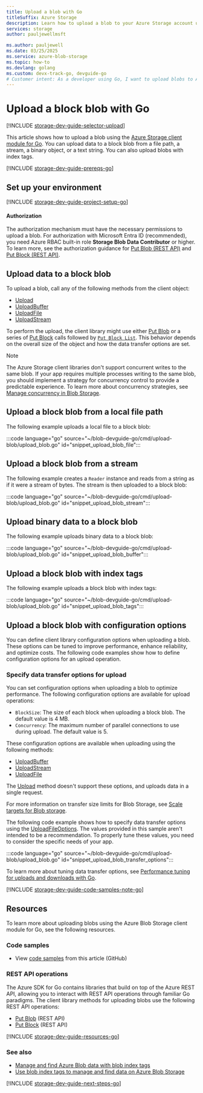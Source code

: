 ```yaml
---
title: Upload a blob with Go
titleSuffix: Azure Storage
description: Learn how to upload a blob to your Azure Storage account using the Go client library.
services: storage
author: pauljewellmsft

ms.author: pauljewell
ms.date: 03/25/2025
ms.service: azure-blob-storage
ms.topic: how-to
ms.devlang: golang
ms.custom: devx-track-go, devguide-go
# Customer intent: As a developer using Go, I want to upload blobs to Azure Storage so that I can efficiently manage and store data from various sources in my applications.
---
```


# Upload a block blob with Go

[!INCLUDE [storage-dev-guide-selector-upload](../../../includes/storage-dev-guides/storage-dev-guide-selector-upload.md)]

This article shows how to upload a blob using the [Azure Storage client module for Go](https://pkg.go.dev/github.com/Azure/azure-sdk-for-go/sdk/storage/azblob#section-readme). You can upload data to a block blob from a file path, a stream, a binary object, or a text string. You can also upload blobs with index tags.

[!INCLUDE [storage-dev-guide-prereqs-go](../../../includes/storage-dev-guides/storage-dev-guide-prereqs-go.md)]

## Set up your environment

[!INCLUDE [storage-dev-guide-project-setup-go](../../../includes/storage-dev-guides/storage-dev-guide-project-setup-go.md)]

#### Authorization

The authorization mechanism must have the necessary permissions to upload a blob. For authorization with Microsoft Entra ID (recommended), you need Azure RBAC built-in role **Storage Blob Data Contributor** or higher. To learn more, see the authorization guidance for [Put Blob (REST API)](/rest/api/storageservices/put-blob#authorization) and [Put Block (REST API)](/rest/api/storageservices/put-block#authorization).

## Upload data to a block blob

To upload a blob, call any of the following methods from the client object:

- [Upload](https://pkg.go.dev/github.com/Azure/azure-sdk-for-go/sdk/storage/azblob/blockblob#Client.Upload)
- [UploadBuffer](https://pkg.go.dev/github.com/Azure/azure-sdk-for-go/sdk/storage/azblob#Client.UploadBuffer)
- [UploadFile](https://pkg.go.dev/github.com/Azure/azure-sdk-for-go/sdk/storage/azblob#Client.UploadFile)
- [UploadStream](https://pkg.go.dev/github.com/Azure/azure-sdk-for-go/sdk/storage/azblob#Client.UploadStream)

To perform the upload, the client library might use either [Put Blob](/rest/api/storageservices/put-blob) or a series of [Put Block](/rest/api/storageservices/put-block) calls followed by [`Put Block List`](/rest/api/storageservices/put-block-list). This behavior depends on the overall size of the object and how the data transfer options are set.

> [!NOTE]
> The Azure Storage client libraries don't support concurrent writes to the same blob. If your app requires multiple processes writing to the same blob, you should implement a strategy for concurrency control to provide a predictable experience. To learn more about concurrency strategies, see [Manage concurrency in Blob Storage](concurrency-manage.md).

## Upload a block blob from a local file path

The following example uploads a local file to a block blob:

:::code language="go" source="~/blob-devguide-go/cmd/upload-blob/upload_blob.go" id="snippet_upload_blob_file":::

## Upload a block blob from a stream

The following example creates a `Reader` instance and reads from a string as if it were a stream of bytes. The stream is then uploaded to a block blob:

:::code language="go" source="~/blob-devguide-go/cmd/upload-blob/upload_blob.go" id="snippet_upload_blob_stream":::

## Upload binary data to a block blob

The following example uploads binary data to a block blob:

:::code language="go" source="~/blob-devguide-go/cmd/upload-blob/upload_blob.go" id="snippet_upload_blob_buffer":::

## Upload a block blob with index tags

The following example uploads a block blob with index tags:

:::code language="go" source="~/blob-devguide-go/cmd/upload-blob/upload_blob.go" id="snippet_upload_blob_tags":::

## Upload a block blob with configuration options

You can define client library configuration options when uploading a blob. These options can be tuned to improve performance, enhance reliability, and optimize costs. The following code examples show how to define configuration options for an upload operation.

### Specify data transfer options for upload

You can set configuration options when uploading a blob to optimize performance. The following configuration options are available for upload operations:

- `BlockSize`: The size of each block when uploading a block blob. The default value is 4 MB.
- `Concurrency`: The maximum number of parallel connections to use during upload. The default value is 5.

These configuration options are available when uploading using the following methods:

- [UploadBuffer](https://pkg.go.dev/github.com/Azure/azure-sdk-for-go/sdk/storage/azblob#Client.UploadBuffer)
- [UploadStream](https://pkg.go.dev/github.com/Azure/azure-sdk-for-go/sdk/storage/azblob#Client.UploadStream)
- [UploadFile](https://pkg.go.dev/github.com/Azure/azure-sdk-for-go/sdk/storage/azblob#Client.UploadFile)

The [Upload](https://pkg.go.dev/github.com/Azure/azure-sdk-for-go/sdk/storage/azblob/blockblob#Client.Upload) method doesn't support these options, and uploads data in a single request.

For more information on transfer size limits for Blob Storage, see [Scale targets for Blob storage](scalability-targets.md#scale-targets-for-blob-storage).

The following code example shows how to specify data transfer options using the [UploadFileOptions](https://pkg.go.dev/github.com/Azure/azure-sdk-for-go/sdk/storage/azblob/blockblob#UploadFileOptions). The values provided in this sample aren't intended to be a recommendation. To properly tune these values, you need to consider the specific needs of your app.

:::code language="go" source="~/blob-devguide-go/cmd/upload-blob/upload_blob.go" id="snippet_upload_blob_transfer_options":::

To learn more about tuning data transfer options, see [Performance tuning for uploads and downloads with Go](storage-blobs-tune-upload-download-go.md).

[!INCLUDE [storage-dev-guide-code-samples-note-go](../../../includes/storage-dev-guides/storage-dev-guide-code-samples-note-go.md)]

## Resources

To learn more about uploading blobs using the Azure Blob Storage client module for Go, see the following resources.

### Code samples

- View [code samples](https://github.com/Azure-Samples/blob-storage-devguide-go/blob/main/cmd/upload-blob/upload_blob.go) from this article (GitHub)

### REST API operations

The Azure SDK for Go contains libraries that build on top of the Azure REST API, allowing you to interact with REST API operations through familiar Go paradigms. The client library methods for uploading blobs use the following REST API operations:

- [Put Blob](/rest/api/storageservices/put-blob) (REST API)
- [Put Block](/rest/api/storageservices/put-block) (REST API)

[!INCLUDE [storage-dev-guide-resources-go](../../../includes/storage-dev-guides/storage-dev-guide-resources-go.md)]

### See also

- [Manage and find Azure Blob data with blob index tags](storage-manage-find-blobs.md)
- [Use blob index tags to manage and find data on Azure Blob Storage](storage-blob-index-how-to.md)

[!INCLUDE [storage-dev-guide-next-steps-go](../../../includes/storage-dev-guides/storage-dev-guide-next-steps-go.md)]